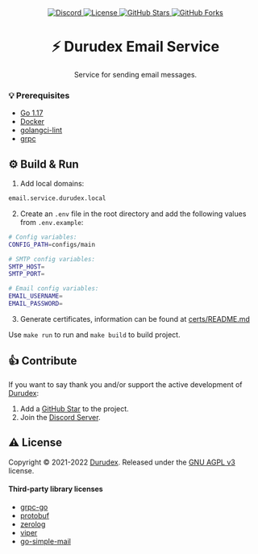 <div align="center">
    <a href="https://discord.gg/4qcXbeVehZ">
        <img alt="Discord" src="https://img.shields.io/discord/882288646517035028?label=%F0%9F%92%AC%20discord">
    </a>
    <a href="https://github.com/durudex/durudex-email-service/blob/main/COPYING">
        <img alt="License" src="https://img.shields.io/github/license/durudex/durudex-email-service?label=%F0%9F%93%95%20license">
    </a>
    <a href="https://github.com/durudex/durudex-email-service/stargazers">
        <img alt="GitHub Stars" src="https://img.shields.io/github/stars/durudex/durudex-email-service?label=%E2%AD%90%20stars&logo=sdf">
    </a>
    <a href="https://github.com/durudex/durudex-email-service/network">
        <img alt="GitHub Forks" src="https://img.shields.io/github/forks/durudex/durudex-email-service?label=%F0%9F%93%81%20forks">
    </a>
</div>

<h1 align="center">⚡️ Durudex Email Service</h1>

<p align="center">
Service for sending email messages.
</p>

### 💡 Prerequisites
+ [Go 1.17](https://golang.org/)
+ [Docker](https://www.docker.com)
+ [golangci-lint](https://golangci-lint.run/usage/install/)
+ [grpc](https://grpc.io/docs/languages/go/quickstart/)

## ⚙️ Build & Run
1) Add local domains:
```sh
email.service.durudex.local
```
2) Create an `.env` file in the root directory and add the following values from `.env.example`:
```sh
# Config variables:
CONFIG_PATH=configs/main

# SMTP config variables:
SMTP_HOST=
SMTP_PORT=

# Email config variables:
EMAIL_USERNAME=
EMAIL_PASSWORD=
```
3) Generate certificates, information can be found at [certs/README.md](certs/README.md)

Use `make run` to run and `make build` to build project.

## 👍 Contribute
If you want to say thank you and/or support the active development of [Durudex](https://github.com/durudex):
1) Add a [GitHub Star](https://github.com/durudex/durudex-notif-service/stargazers) to the project.
2) Join the [Discord Server](https://discord.gg/4qcXbeVehZ).

## ⚠️ License
Copyright © 2021-2022 [Durudex](https://github.com/durudex). Released under the [GNU AGPL v3](https://www.gnu.org/licenses/agpl-3.0.html) license.

#### Third-party library licenses
+ [grpc-go](https://github.com/grpc/grpc-go/blob/master/LICENSE)
+ [protobuf](https://github.com/protocolbuffers/protobuf/blob/master/LICENSE)
+ [zerolog](https://github.com/rs/zerolog/blob/master/LICENSE)
+ [viper](https://github.com/spf13/viper/blob/master/LICENSE)
+ [go-simple-mail](https://github.com/xhit/go-simple-mail/blob/master/LICENSE)
